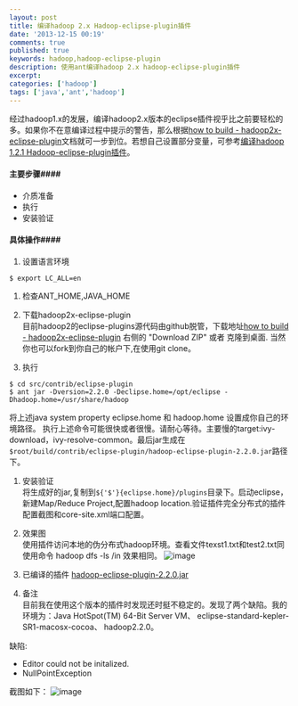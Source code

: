 ```yaml
---
layout: post
title: 编译hadoop 2.x Hadoop-eclipse-plugin插件
date: '2013-12-15 00:19'
comments: true
published: true
keywords: hadoop,hadoop-eclipse-plugin
description: 使用ant编译hadoop 2.x hadoop-eclipse-plugin插件
excerpt: 
categories: ['hadoop']
tags: ['java','ant','hadoop']
---
```


经过hadoop1.x的发展，编译hadoop2.x版本的eclipse插件视乎比之前要轻松的多。如果你不在意编译过程中提示的警告，那么根据[how to build - hadoop2x-eclipse-plugin]文档就可一步到位。若想自己设置部分变量，可参考[编译hadoop 1.2.1 Hadoop-eclipse-plugin插件]。

#### 主要步骤####
* 介质准备
* 执行
* 安装验证

#### 具体操作####
1. 设置语言环境
<!-- lang:shell-->
```shell
$ export LC_ALL=en
```

1. 检查ANT_HOME,JAVA_HOME

1. 下载hadoop2x-eclipse-plugin</br>
目前hadoop2的eclipse-plugins源代码由github脱管，下载地址[how to build - hadoop2x-eclipse-plugin] 右侧的 "Download ZIP" 或者 克隆到桌面. 当然你也可以fork到你自己的帐户下,在使用git clone。

1. 执行
<!-- lang:shell-->
```shell
$ cd src/contrib/eclipse-plugin
$ ant jar -Dversion=2.2.0 -Declipse.home=/opt/eclipse -Dhadoop.home=/usr/share/hadoop
```
将上述java system property eclipse.home 和 hadoop.home 设置成你自己的环境路径。 执行上述命令可能很快或者很慢。请耐心等待。主要慢的target:ivy-download，ivy-resolve-common。最后jar生成在
`$root/build/contrib/eclipse-plugin/hadoop-eclipse-plugin-2.2.0.jar`路径下。

1. 安装验证</br>
将生成好的jar,复制到`${'$'}{eclipse.home}/plugins`目录下。启动eclipse，新建Map/Reduce Project,配置hadoop location.验证插件完全分布式的插件配置截图和core-site.xml端口配置。

1. 效果图</br>
使用插件访问本地的伪分布式hadoop环境。查看文件texst1.txt和test2.txt同使用命令 hadoop dfs -ls /in 效果相同。
![image](http://zhaomingtai.u.qiniudn.com/hadoop2x-eclipse-plugin-success.jpg)

1. 已编译的插件
[hadoop-eclipse-plugin-2.2.0.jar]

1. 备注</br>
目前我在使用这个版本的插件时发现还时挺不稳定的。发现了两个缺陷。我的环境为：Java HotSpot(TM) 64-Bit Server VM、 eclipse-standard-kepler-SR1-macosx-cocoa、 hadoop2.2.0。

缺陷:

*  Editor could not be initalized.
*  NullPointException

截图如下：
![image](http://zhaomingtai.u.qiniudn.com/hadoop2x-eclipse-plugin-exeception.jpg)





[how to build - hadoop2x-eclipse-plugin]:https://github.com/winghc/hadoop2x-eclipse-plugin
[编译hadoop 1.2.1 Hadoop-eclipse-plugin插件]:http://kangfoo.u.qiniudn.com/article/2013/12/hadoop-eclipse-plugin-1.2.1/
[hadoop-eclipse-plugin-2.2.0.jar]:http://zhaomingtai.u.qiniudn.com/hadoop-eclipse-plugin-2.2.0.jar


